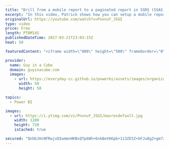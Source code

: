 ```yaml
---
title: "Drill from a mobile report to a paginated report in SSRS (SSAS)"
excerpt: "In this video, Patrick shows how you can setup a mobile report within SQL Server Reporting Services (SSRS) 2016 and drill into a paginated report.   This video focuses on if your data source for the paginated report is using Analysis Services. In part 1, Patrick looked at how to do the same if your report"
originalUrl: https://youtube.com/watch?v=PnxnuY_JSGI
type: video
price: Free
length: PT8M14S
publishedDateTime: 2017-03-21T23:03:15Z
heat: 50

featuredContent: "<iframe width=\"800\" height=\"500\" frameborder=\"0\" src=\"https://www.youtube.com/embed/PnxnuY_JSGI\" allow=\"accelerometer; autoplay; encrypted-media; gyroscope; picture-in-picture\" allowfullscreen></iframe>"

provider:
  name: Guy in a Cube
  domain: guyinacube.com
  images:
    - url: https://everyday-cc.github.io/powerbi/assets/images/organizations/guyinacube.com-50x50.jpg
      width: 50
      height: 50

topics:
  - Power BI

images:
  - url: https://i.ytimg.com/vi/PnxnuY_JSGI/maxresdefault.jpg
    width: 1280
    height: 720
    isCached: true

secured: "QnhbJHcNFRwjxDIwmmnHKBvQTp6Wh+6nkBeV6Kpb+113ZE5Z+bFJu8gZ+gm7zWdga+jQYdXNvcDPsiie0FppEwTEHXrIDix20JBcMhFetFUMt1YU3xGN6R9K5fmYwH5oWI7OvxMWcs3AmaRQM9WgpUauZzkVYX7Cp9oKIMBP6Q/zQ4zLWMRog2DlQMt0UgXvwmw7IcJFdk0xuP01BhdAofLNrfohhpVSJ1/NaEZ6WUK72q1hasTYGU0G4cXQLWjtCBqmg9fTfuhdhy/pAr7DABS5oi/ctmWxfNTBfPTeb0BWfSQh+2nKl4wIM37n45qVWQJFLg6kL0upMwwt2kRVRhcUaTTXSpeJe9CdPzHzQa4NSy54qAyFGogUxGEY9vwR+qVEzqonDW/KbvUSY9txi/vbC/oK0kff8iiT0uI4uaI=;UJrQBuKCJGWD2FbrQNhW9w=="
---
```


